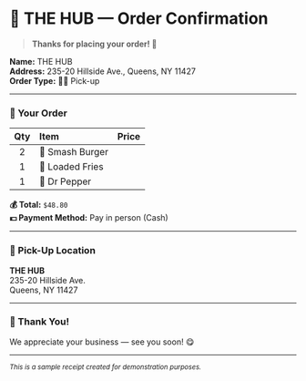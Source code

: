 # 🍔 THE HUB — Order Confirmation

> **Thanks for placing your order! 🎉**

**Name:** THE HUB  
**Address:** 235-20 Hillside Ave., Queens, NY 11427  
**Order Type:** 🏃‍♂️ Pick-up  

---

### 🧾 Your Order
| Qty | Item           | Price  |
|:---:|:----------------|-------:|
| 2   | 🍔 Smash Burger |        |
| 1   | 🍟 Loaded Fries |        |
| 1   | 🥤 Dr Pepper    |        |

**💰 Total:** `$48.80`  
**💵 Payment Method:** Pay in person (Cash)

---

### 📍 Pick-Up Location
**THE HUB**  
235-20 Hillside Ave.  
Queens, NY 11427  

---

### 🙌 Thank You!
We appreciate your business — see you soon! 😋  

---

<sub>_This is a sample receipt created for demonstration purposes._</sub>
